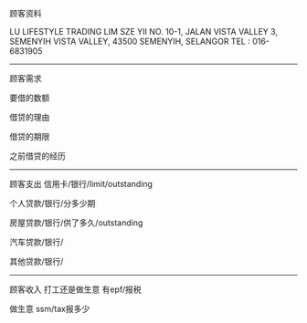 顾客资料

LU LIFESTYLE TRADING 
LIM SZE YII NO. 10-1, JALAN VISTA VALLEY 3, SEMENYIH VISTA VALLEY, 43500 SEMENYIH, SELANGOR TEL : 016-6831905

-----------------
顾客需求


要借的数额

借贷的理由

借贷的期限

之前借贷的经历


--------------
顾客支出
信用卡/银行/limit/outstanding


个人贷款/银行/分多少期

房屋贷款/银行/供了多久/outstanding

汽车贷款/银行/


其他贷款/银行/

-----------
顾客收入
打工还是做生意
有epf/报税

做生意 ssm/tax报多少

